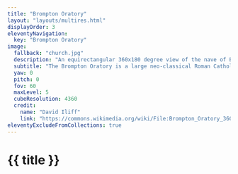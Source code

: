 ```yaml
---
title: "Brompton Oratory"
layout: "layouts/multires.html"
displayOrder: 3
eleventyNavigation:
  key: "Brompton Oratory"
image:
  fallback: "church.jpg"
  description: "An equirectangular 360x180 degree view of the nave of Brompton Oratory in London, England."
  subtitle: "The Brompton Oratory is a large neo-classical Roman Catholic church in London. It was completed in 1884."
  yaw: 0
  pitch: 0
  fov: 60
  maxLevel: 5
  cubeResolution: 4360
  credit:
    name: "David Iliff"
    link: "https://commons.wikimedia.org/wiki/File:Brompton_Oratory_360x180,_London,_UK_-_Diliff.jpg"
eleventyExcludeFromCollections: true
---
```


# {{ title }}
